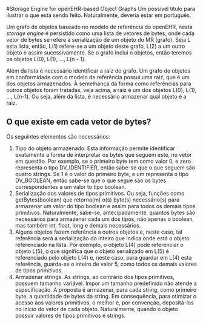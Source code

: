 #Storage Engine for openEHR-based Object Graphs
Um possível título para ilustrar o que está sendo feito.
Naturalmente, deveria estar em português. 

Um grafo de objetos baseado no modelo de referência do openEHR,
nesta _storage engine_ é persistido como uma lista de 
vetores de bytes, onde cada vetor de bytes se refere à 
serialização de um objeto do MR (grafo). Seja L esta lista, 
então, L(1) refere-se a um objeto deste grafo, L(2) a um outro
objeto e assim sucessivamente. Se o grafo inclui n objetos, 
então teremos os objetos L(0), L(1), ..., L(n - 1). 

Além da lista é necessário identificar a raiz do grafo. Um grafo de objetos em conformidade com o modelo de referência possui uma raiz, que é um dos objetos armazenados. À semelhança da forma como referências para outros objetos foram tratadas, veja acima, a raiz é um dos objetos L(0), L(1), ..., L(n-1). Ou seja, além da lista, é necessário armazenar qual objeto é a raiz. 

## O que existe em cada vetor de bytes?

Os seguintes elementos são necessários:

1. Tipo do objeto armazenado. Esta informação permite identificar exatamente a forma de interpretar os bytes que seguem este, no vetor em questão. Por exemplo, se o primeiro byte tem como valor 0, e zero representa o tipo DV_IDENTIFIER, então sabe-se que o que seguem são quatro strings. Se 1 é o valor do primeiro byte, e um representa o tipo DV_BOOLEAN, então sabe-se que o que segue são os bytes correspondentes a um valor to tipo boolean.
2. Serialização dos valores de tipos primitivos. Ou seja, funções como getBytes(boolean) que retorna(m) o(s) byte(s) necessário(s) para armazenar um valor do tipo boolean e assim para todos os demais tipos primitivos. Naturalmente, sabe-se, antecipadamente, quantos bytes são necessários para armazenar cada um dos tipos, não apenas o boolean, mas também int, float, long e demais necessários. 
3. Alguns objetos fazem referência a outros objetos e, neste caso, tal referência será a serialização do inteiro que indica onde está o objeto referenciado na lista. Por exemplo, o objeto L(4) pode referenciar o objeto L(5), o que significa que o objeto serializado em L(5) é referenciado pelo objeto L(4) e, neste caso, para guardar em L(4) esta referência, guarda-se o inteiro de valor 5, como todos os demais valores de tipos primitivos.
4. Armazenar strings. As strings, ao contrário dos tipos primitivos, possuem tamanho variável. Impor um tamanho predefinido não atende a especificação. A proposta é armazenar, para cada string, como primeiro byte, a quantidade de bytes da string. Em consequência, para otimizar o acesso aos valores primitivos, o melhor é, por convenção, depositá-los no início do vetor de cada objeto. Naturalmente, quando o objeto possuir valores de tipos primitivos e strings.
